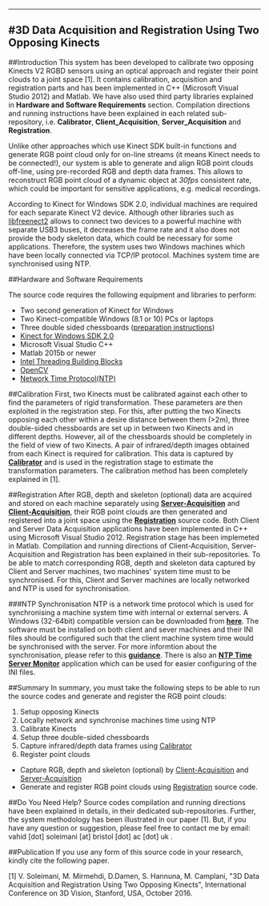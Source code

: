 -----------------------------------------------
#3D Data Acquisition and Registration Using Two Opposing Kinects
-----------------------------------------------

##Introduction
This system has been developed to calibrate two opposing Kinects V2 RGBD sensors using an optical approach and register their point clouds to a joint space [1]. It contains calibration, acquisition and registration parts and has been implemented in C++ (Microsoft Visual Studio 2012) and Matlab. We have also used third party libraries explained in **Hardware and Software Requirements** section. Compilation directions and running instructions have been explained in each related sub-repository, i.e. **Calibrator**, **Client_Acquisition**, **Server_Acquisition** and **Registration**.

Unlike other approaches which use Kinect SDK built-in functions and generate RGB point cloud only for on-line streams (it means Kinect needs to be connected!), our system is able to generate and align RGB point clouds off-line, using pre-recorded RGB and depth data frames. This allows to reconstruct RGB point cloud of a dynamic object at _30fps_ consistent rate, which could be important for sensitive applications, e.g. medical recordings.

According to Kinect for Windows SDK 2.0, individual machines are required for each separate Kinect V2 device. Although other libraries such as [libfreenect2](https://github.com/OpenKinect/libfreenect2) allows to connect two devices to a powerful machine with separate USB3 buses, it decreases the frame rate and it also does not provide the body skeleton data, which could be necessary for some applications. Therefore, the system uses two Windows machines which have been locally connected via TCP/IP protocol. Machines system time are synchronised using NTP.


##Hardware and Software Requirements

The source code requires the following equipment and libraries to perform:

+ Two second generation of Kinect for Windows
+ Two Kinect-compatible Windows (8.1 or 10) PCs or laptops
+ Three double sided chessboards ([preparation instructions](https://github.com/BristolVisualPFT/3D_Data_Acquisition_Registration_Using_Kinects/tree/master/Double_opposing_Kinects/Double_sided_chessboard))
+ [Kinect for Windows SDK 2.0](https://www.microsoft.com/en-gb/download/details.aspx?id=44561)
+ Microsoft Visual Studio C++
+ Matlab 2015b or newer
+ [Intel Threading Building Blocks](https://www.threadingbuildingblocks.org/software-release/tbb4320140724oss)
+ [OpenCV](https://github.com/opencv/opencv)
+ [Network Time Protocol(NTP)](https://github.com/ntp-project/ntp)


##Calibration
First, two Kinects must be calibrated against each other to find the parameters of rigid transformation. These parameters are then exploited in the registration step. For this, after putting the two Kinects opposing each other within a desire distance between them (>2m), three double-sided chessboards are set up in between two Kinects and in different depths. However, all of the chessboards should be completely in the field of view of two Kinects. A pair of infrared/depth images obtained from each Kinect is required for calibration. This data is captured by [**Calibrator**](https://github.com/BristolVisualPFT/3D_Data_Acquisition_Registration_Using_Kinects/tree/master/Double_opposing_Kinects/Calibrator) and is used in the registration stage to estimate the transformation parameters. The calibration method has been completely explained in [1]. 

##Registration
After RGB, depth and skeleton (optional) data are acquired and stored on each machine separately using [**Server-Acquisition**](https://github.com/BristolVisualPFT/3D_Data_Acquisition_Registration_Using_Kinects/tree/master/Double_opposing_Kinects/Server_Acquisition) and [**Client-Acquisition**](https://github.com/BristolVisualPFT/3D_Data_Acquisition_Registration_Using_Kinects/tree/master/Double_opposing_Kinects/Client_Acquisition), their RGB point clouds are then generated and registered into a joint space using the [**Registration**](https://github.com/BristolVisualPFT/3D_Data_Acquisition_Registration_Using_Kinects/tree/master/Double_opposing_Kinects/Registration) source code. Both Client and Server Data Acquisition applications have been implemented in C++ using Microsoft Visual Studio 2012. Registration stage has been implemeted in Matlab. Compilation and running directions of Client-Acquisition, Server-Acquisition and Registration has been explained in their sub-repositories. To be able to match corresponding RGB, depth and skeleton data captured by Client and Server machines, two machines' system time must to be synchronised. For this, Client and Server machines are locally networked and NTP is used for synchronisation.

###NTP Synchronisation
NTP is a network time protocol which is used for synchronising a machine system time with internal or external servers. A Windows (32-64bit) compatible version can be downloaded from [**here**](https://www.meinbergglobal.com/english/sw/ntp.htm). The software must be installed on both client and sever machines and their INI files should be configured such that the client machine system time would be synchronised with the server. For more informtion about the synchronisation, please refer to this [**guidance**](https://www.meinbergglobal.com/english/sw/readme-ntpinstaller.htm). There is also an [**NTP Time Server Monitor**](https://www.meinbergglobal.com/english/sw/ntp-server-monitor.htm) application which can be used for easier configuring of the INI files.


##Summary
In summary, you must take the following steps to be able to run the source codes and generate and register the RGB point clouds:

1. Setup opposing Kinects
2. Locally network and synchronise machines time using NTP
3. Calibrate Kinects
  1. Setup three double-sided chessboards
  2. Capture infrared/depth data frames using [Calibrator](https://github.com/BristolVisualPFT/3D_Data_Acquisition_Registration_Using_Kinects/tree/master/Double_opposing_Kinects/Calibrator)
4. Register point clouds
 * Capture RGB, depth and skeleton (optional) by [Client-Acquisition](https://github.com/BristolVisualPFT/3D_Data_Acquisition_Registration_Using_Kinects/tree/master/Double_opposing_Kinects/Client_Acquisition) and [Server-Acquisition](https://github.com/BristolVisualPFT/3D_Data_Acquisition_Registration_Using_Kinects/tree/master/Double_opposing_Kinects/Server_Acquisition)
 * Generate and register RGB point clouds using [Registration](https://github.com/BristolVisualPFT/3D_Data_Acquisition_Registration_Using_Kinects/tree/master/Double_opposing_Kinects/Registration) source code.

##Do You Need Help?
Source codes compilation and running directions have been explained in details, in their dedicated sub-repositories. Further, the system methodology has been illustrated in our paper [1]. But, if you have any question or suggestion, please feel free to contact me by email: vahid [dot] soleimani [at] bristol [dot] ac [dot] uk .


##Publication
If you use any form of this source code in your research, kindly cite the following paper.

[1] V. Soleimani, M. Mirmehdi, D.Damen, S. Hannuna, M. Camplani, "3D Data Acquisition and Registration Using Two Opposing Kinects", International Conference on 3D Vision, Stanford, USA, October 2016.

